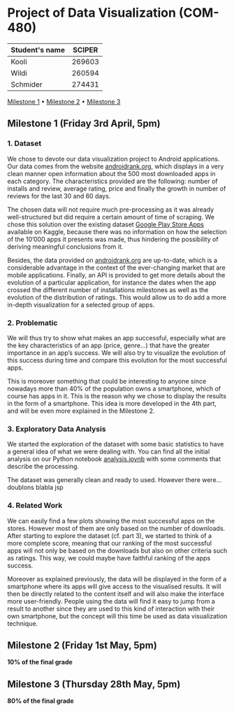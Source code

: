 # Project of Data Visualization (COM-480)

| Student's name | SCIPER |
| -------------- | ------ |
|     Kooli      | 269603 |
|     Wildi      | 260594 |
|     Schmider   | 274431 |

[Milestone 1](#milestone-1-friday-3rd-april-5pm) • [Milestone 2](#milestone-2-friday-1st-may-5pm) • [Milestone 3](#milestone-3-thursday-28th-may-5pm)

## Milestone 1 (Friday 3rd April, 5pm)

### 1. Dataset
We chose to devote our data visualization project to Android applications. Our data comes from the website [androidrank.org](https://www.androidrank.org), which displays in a very clean manner open information about the 500 most downloaded apps in each category. The characteristics provided are the following: number of installs and review, average rating, price and finally the growth in number of reviews for the last 30 and 60 days.

The chosen data will not require much pre-processing as it was already well-structured but did require a certain amount of time of scraping. We chose this solution over the existing dataset [Google Play Store Apps](https://www.kaggle.com/lava18/google-play-store-apps) available on Kaggle, because there was no information on how the selection of the 10’000 apps it presents was made, thus hindering the possibility of deriving meaningful conclusions from it.

Besides, the data provided on [androidrank.org](https://www.androidrank.org) are up-to-date, which is a considerable advantage in the context of the ever-changing market that are mobile applications. Finally, an API is provided to get more details about the evolution of a particular application, for instance the dates when the app crossed the different number of installations milestones as well as the evolution of the distribution of ratings. This would allow us to do add a more in-depth visualization for a selected group of apps.


### 2. Problematic
We will thus try to show what makes an app successful, especially what are the key characteristics of an app (price, genre…) that have the greater importance in an app’s success. We will also try to visualize the evolution of this success during time and compare this evolution for the most successful apps.

This is moreover something that could be interesting to anyone since nowadays more than 40% of the population owns a smartphone, which of course has apps in it. This is the reason why we chose to display the results in the form of a smartphone. This idea is more developed in the 4th part, and will be even more explained in the Milestone 2.

### 3. Exploratory Data Analysis
We started the exploration of the dataset with some basic statistics to have a general idea of what we were dealing with. You can find all the initial analysis on our Python notebook [analysis.ipynb](analysis.ipynb) with some comments that describe the processing.

The dataset was generally clean and ready to used. However there were… doublons blabla jsp

### 4. Related Work
We can easily find a few plots showing the most successful apps on the stores. However most of them are only based on the number of downloads. After starting to explore the dataset (cf. part 3), we started to think of a more complete score, meaning that our ranking of the most successful apps will not only be based on the downloads but also on other criteria such as ratings. This way, we could maybe have faithful ranking of the apps success.

Moreover as explained previously, the data will be displayed in the form of a smartphone where its apps will give access to the visualised results. It will then be directly related to the content itself and will also make the interface more user-friendly. People using the data will find it easy to jump from a result to another since they are used to this kind of interaction with their own smartphone, but the concept will this time be used as data visualization technique.




## Milestone 2 (Friday 1st May, 5pm)

**10% of the final grade**




## Milestone 3 (Thursday 28th May, 5pm)

**80% of the final grade**

